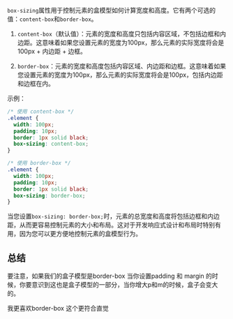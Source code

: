 `box-sizing`属性用于控制元素的盒模型如何计算宽度和高度。它有两个可选的值：`content-box`和`border-box`。

1. `content-box`（默认值）：元素的宽度和高度只包括内容区域，不包括边框和内边距。这意味着如果您设置元素的宽度为100px，那么元素的实际宽度将会是100px + 内边距 + 边框。

2. `border-box`：元素的宽度和高度包括内容区域、内边距和边框。这意味着如果您设置元素的宽度为100px，那么元素的实际宽度将会是100px，包括内边距和边框在内。

示例：

```css
/* 使用 content-box */
.element {
  width: 100px;
  padding: 10px;
  border: 1px solid black;
  box-sizing: content-box;
}

/* 使用 border-box */
.element {
  width: 100px;
  padding: 10px;
  border: 1px solid black;
  box-sizing: border-box;
}
```

当您设置`box-sizing: border-box;`时，元素的总宽度和高度将包括边框和内边距，从而更容易控制元素的大小和布局。这对于开发响应式设计和布局时特别有用，因为您可以更方便地控制元素的盒模型行为。


## 总结

要注意，如果我们的盒子模型是border-box 当你设置padding 和 margin 的时候，你要意识到这也是盒子模型的一部分，当你增大p和m的时候，盒子会变大的。

我更喜欢border-box 这个更符合直觉